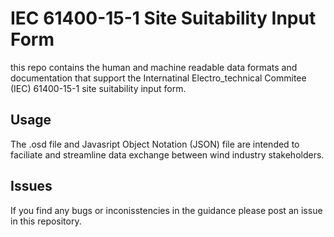 # IEC 61400-15-1 Site Suitability Input Form
this repo contains the human and machine readable data formats and documentation that support the Internatinal Electro_technical Commitee (IEC) 61400-15-1 site suitability input form.

## Usage
The .osd file and Javasript Object Notation (JSON) file are intended to faciliate and streamline data exchange between wind industry stakeholders.  

## Issues
If you find any bugs or inconisstencies in the guidance please post an issue in this repository.
